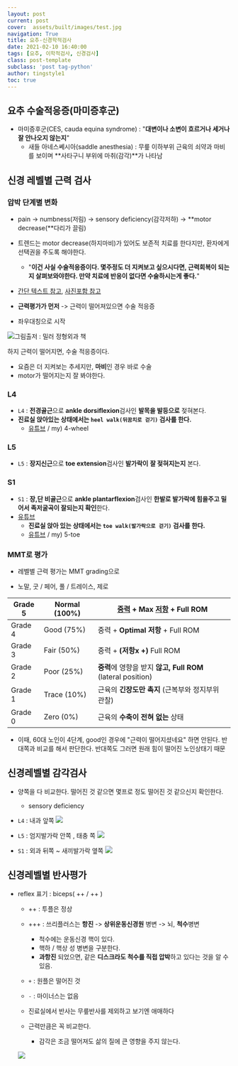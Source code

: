 ```yaml
---
layout: post
current: post 
cover:  assets/built/images/test.jpg
navigation: True
title: 요추-신경학적검사  
date: 2021-02-10 16:40:00
tags: [요추, 이학적검사, 신경검사] 
class: post-template 
subclass: 'post tag-python' 
author: tingstyle1 
toc: true
---
```


## 요추 수술적응증(마미증후군)

- 마미증후군(CES, cauda equina syndrome) : "**대변이나 소변이 흐르거나 세거나 잘 안나오지 않는지**"
  - 새들 아네스쎼시아(saddle anesthesia) : 무릎 이하부위 근육의 쇠약과 마비를
    보이며 **사타구니 부위에 마취(감각)**가 나타남



## 신경 레벨별 근력 검사



### 압박 단계별 변화

- pain -> numbness(저림) -> sensory deficiency(감각저하) -> **motor decrease(**다리가 끌림)
- 트렌드는 motor decrease(하지마비)가 있어도 보존적 치료를 한다지만,
  환자에게 선택권을 주도록 해야한다.
  - "**이건 사실 수술적응증이다. 몇주정도 더 지켜보고 싶으시다면,  근력회복이 되는지 살펴보와야한다. 만약 치료에 반응이 없다면 수술하시는게 좋다.**"





- [간단 텍스트 참고](https://m.blog.naver.com/taki0317/80153242905), [사진포함 참고](https://blog.naver.com/mokto1116/40194930216)

- **근력평가가 먼저** -> 근력이 떨어져있으면 수술 적응증

- 좌우대칭으로 시작

![그림출저 : 밀러 정형외과 책](https://user-images.githubusercontent.com/54255124/107869544-ad9f0700-6ed2-11eb-9749-356d9a808a34.png)

하지 근력이 떨어지면, 수술 적응증이다.

- 요즘은 더 지켜보는 추세지만, **마비**인 경우 바로 수술
- motor가 떨어지는지 잘 봐야한다.



### L4

- `L4` : **전경골근**으로  **ankle dorsiflexion**검사인 **발목을 발등으로** 젖혀본다.
- **진료실 앉아있는 상태에서는 `heel walk(뒤꿈치로 걷기)` 검사를 한다.**
  - [유튜브](https://www.youtube.com/watch?v=VDv7QEcoRGg) / my) 4-wheel





### L5

- `L5` : **장지신근**으로 **toe extension**검사인 **발가락이** **잘 젖혀지는지** 본다.





### S1

- `S1` : **장,단 비골근**으로 **ankle plantarflexion**검사인 **한발로 발가락에 힘을주고 밀어서 족저굴곡이 잘되는지 확인**한다.
- [유튜브](https://www.youtube.com/watch?v=MjdobXq0TsM)
  - **진료실 앉아 있는 상태에서는 `toe walk(발가락으로 걷기)` 검사를 한다.**
  - [유튜브](https://www.youtube.com/watch?v=1Tig-8uHU44) / my) 5-toe



### MMT로 평가

- 레벨별 근력 평가는 MMT grading으로

- 노말, 굿 /  페어, 풀 / 트레이스, 제로

| Grade 5 | Normal (100%) | [중력](https://namu.wiki/w/중력) + Max [저항](https://namu.wiki/w/저항) + Full ROM |
| ------- | ------------- | ------------------------------------------------------------ |
| Grade 4 | Good (75%)    | 중력 + **Optimal 저항** + Full ROM                           |
| Grade 3 | Fair (50%)    | 중력 + **(저항x +)**  Full ROM                               |
| Grade 2 | Poor (25%)    | **중력**에 영향을 받지 **않고, Full ROM** (lateral position) |
| Grade 1 | Trace (10%)   | 근육의 **긴장도만 촉지** (근복부와 정지부위 관찰)            |
| Grade 0 | Zero (0%)     | 근육의 **수축이 전혀 없는** 상태                             |

- 이때, 60대 노인이 4단계, good인 경우에 "근력이 떨어지셨네요" 하면 안된다. 반대쪽과 비교를 해서 판단한다. 반대쪽도 그러면 원래 힘이 떨어진 노인상태기 때문





## 신경레벨별 감각검사

- 양쪽을 다 비교한다. 떨어진 것 같으면 몇프로 정도 떨어진 것 같으신지 확인한다.
  - sensory deficiency





- `L4` : 내과 앞쪽
  ![](https://user-images.githubusercontent.com/54255124/107869636-93b1f400-6ed3-11eb-965a-209307c81454.png)





- `L5` : 엄지발가락 안쪽 , 태충 쪽
  ![](https://user-images.githubusercontent.com/54255124/107869640-9ad90200-6ed3-11eb-8470-e1dee1cb346c.png)





- `S1` : 외과 뒤쪽 ~ 새끼발가락 옆쪽
  ![](https://user-images.githubusercontent.com/54255124/107869650-bf34de80-6ed3-11eb-9086-b223799522b2.png)







## 신경레벨별 반사평가

- reflex 표기 : biceps( ++ / ++ ) 

  - ++ : 투플은 정상
  - +++ : 쓰리플러스는 **항진** -> **상위운동신경원** 병변 -> 뇌, **척수**병변
    - 척수에는 운동신경 핵이 있다.
    - 핵하 / 핵상 성 병변을 구분한다.
    - **과항진** 되었으면, 같은 **디스크라도 척수를 직접 압박**하고 있다는 것을 알 수 있음.
  - `+` : 원플은 떨어진 것
  - `-` : 마이너스는 없음

  

  

  - 진료실에서 반사는 무릎반사를 제외하고 보기엔 애매하다
  - 근력만큼은 꼭 비교한다.
    - 감각은 조금 떨어져도 삶의 질에 큰 영향을 주지 않는다.

  ![](https://user-images.githubusercontent.com/54255124/107869653-c1973880-6ed3-11eb-9d27-1107d54f386a.png)

